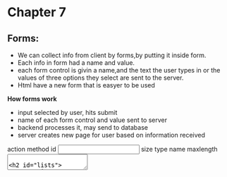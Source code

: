 # **Chapter 7**
## **Forms**: 
* We can collect info from client by forms,by putting it inside form.
* Each info in form had a name and value.
* each form control is givin a name,and the text the user types in or the values of three options they select are sent to the server.
* Html have a new form that is easyer to be used

**How forms work**

- input selected by user, hits submit
- name of each form control and value sent to server
- backend processes it, may send to database
- server creates new page for user based on information received 
<form> action method id
<input> size type name maxlength
<textarea>

## **Lists** 
1. There are several elements that are specifically used to control the appearance of lists, tables, and forms.
2. List-style-type and list-style image properties, can be used to change the list style.

3. Table cells can have different borders and spacing in X different browsers, but there are properties you can use to control them and make them more consistent.
4. Forms are easier to use if the form controls are X vertically aligned using CSS.
Forms benefit from styles that make them feel more X interactive.

**Three ways to bind an event to an element:**

- HTML event handlers
- Traditional DOM event handlers
- DOM level 2 event listeners
- Traditional DOM event handlers:
- element.onevent = functionName;

# **Chapter 6 from the JS book**
## **Events** 

![events](https://slideplayer.com/slide/13331753/80/images/3/What+is+an+Event+JavaScript+s+interaction+with+HTML+is+handled+through+events..jpg)

### **Types on events**

![types](http://go.forrester.com/wp-content/uploads/2020/08/EB2954E5492440BC8B6FD4C488A08CDE.png)

**Event hanadling** 

![handling](https://cf.ppt-online.org/files/slide/0/0VChybKN7a2HUWc65lLG8extPvwRnuz43BiOYS/slide-6.jpg)

**Event Flow** 

![flow](https://cdn.javascripttutorial.net/wp-content/uploads/2020/02/JavaScript-event-bubbling.png)




